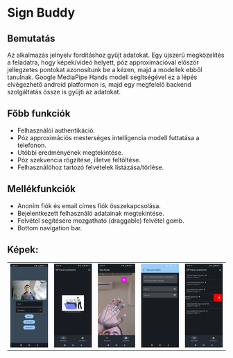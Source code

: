 # Sign Buddy

## Bemutatás

Az alkalmazás jelnyelv fordításhoz gyűjt adatokat. Egy újszerű megközelítés a feladatra, hogy képek/videó helyett, póz approximációval először jellegzetes pontokat azonosítunk be a kézen, majd a modellek ebből tanulnak.
Google MediaPipe Hands modell segítségével ez a lépés elvégezhető android platformon is, majd egy megfelelő backend szolgáltatás össze is gyűjti az adatokat.

## Főbb funkciók

- Felhasználói authentikáció.
- Póz approximációs mesterséges intelligencia modell futtatása a telefonon.
- Utóbbi eredményének megtekintése.
- Póz szekvencia rögzítése, illetve feltöltése.
- Felhasználóhoz tartozó felvételek listázása/törlése.

## Mellékfunkciók

- Anoním fiók és email címes fiók összekapcsolása.
- Bejelentkezett felhasználó adatainak megtekintése.
- Felvétel segítésére mozgatható (draggable) felvétel gomb.
- Bottom navigation bar.

## Képek:

<table style="width:100%">
  <tr>
    <td><img src="assets/1.jpg" width="200" /></td>
    <td><img src="assets/2.jpg" width="200" /></td>
    <td><img src="assets/3.jpg" width="200" /></td>
    <td><img src="assets/4.jpg" width="200" /></td>
    <td><img src="assets/5.jpg" width="200" /></td>
  </tr>
</table>

